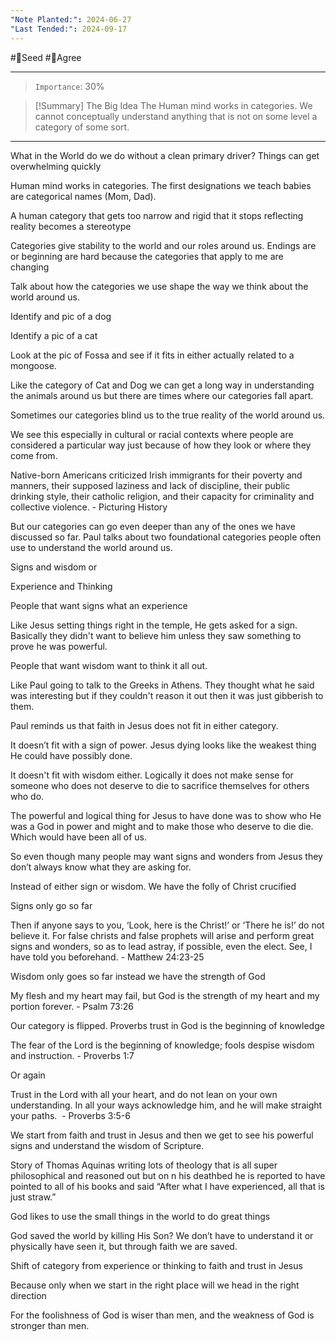 ```yaml
---
"Note Planted:": 2024-06-27
"Last Tended:": 2024-09-17
---
```

#🌱Seed  #🙂Agree
****
> `Importance`: 30%
 
> [!Summary] The Big Idea
> The Human mind works in categories. We cannot conceptually understand anything that is not on some level a category of some sort.

****
What in the World do we do without a clean primary driver? Things can get overwhelming quickly 

Human mind works in categories. The first designations we teach babies are categorical names (Mom, Dad). 

A human category that gets too narrow and rigid that it stops reflecting reality becomes a stereotype 

Categories give stability to the world and our roles around us. Endings are or beginning are hard because the categories that apply to me are changing 

Talk about how the categories we use shape the way we think about the world around us. 

Identify and pic of a dog

Identify a pic of a cat

Look at the pic of Fossa and see if it fits in either actually related to a mongoose.

Like the category of Cat and Dog we can get a long way in understanding the animals around us but there are times where our categories fall apart. 

Sometimes our categories blind us to the true reality of the world around us.

We see this especially in cultural or racial contexts where people are considered a particular way just because of how they look or where they come from. 

Native-born Americans criticized Irish immigrants for their poverty and manners, their supposed laziness and lack of discipline, their public drinking style, their catholic religion, and their capacity for criminality and collective violence. - Picturing History

But our categories can go even deeper than any of the ones we have discussed so far. Paul talks about two foundational categories people often use to understand the world around us.

Signs and wisdom or

Experience and Thinking

People that want signs what an experience 

Like Jesus setting things right in the temple, He gets asked for a sign. Basically they didn't want to believe him unless they saw something to prove he was powerful.

People that want wisdom want to think it all out.

Like Paul going to talk to the Greeks in Athens. They thought what he said was interesting but if they couldn't reason it out then it was just gibberish to them.  

Paul reminds us that faith in Jesus does not fit in either category. 

It doesn’t fit with a sign of power. Jesus dying looks like the weakest thing He could have possibly done.

It doesn't fit with wisdom either. Logically it does not make sense for someone who does not deserve to die to sacrifice themselves for others who do.  

The powerful and logical thing for Jesus to have done was to show who He was a God in power and might and to make those who deserve to die die. Which would have been all of us. 

So even though many people may want signs and wonders from Jesus they don’t always know what they are asking for. 

Instead of either sign or wisdom. We have the folly of Christ crucified 

Signs only go so far

Then if anyone says to you, ‘Look, here is the Christ!’ or ‘There he is!’ do not believe it. For false christs and false prophets will arise and perform great signs and wonders, so as to lead astray, if possible, even the elect. See, I have told you beforehand. - Matthew 24:23-25

Wisdom only goes so far instead we have the strength of God

My flesh and my heart may fail, but God is the strength of my heart and my portion forever. - Psalm 73:26

Our category is flipped. Proverbs trust in God is the beginning of knowledge

The fear of the Lord is the beginning of knowledge; fools despise wisdom and instruction. - Proverbs 1:7

Or again

Trust in the Lord with all your heart, and do not lean on your own understanding. In all your ways acknowledge him, and he will make straight your paths.  - Proverbs 3:5-6

We start from faith and trust in Jesus and then we get to see his powerful signs and understand the wisdom of Scripture. 

Story of Thomas Aquinas writing lots of theology that is all super philosophical and reasoned out but on n his deathbed he is reported to have pointed to all of his books and said “After what I have experienced, all that is just straw.” 

God likes to use the small things in the world to do great things

God saved the world by killing His Son? We don’t have to understand it or physically have seen it, but through faith we are saved. 

Shift of category from experience or thinking to faith and trust in Jesus

Because only when we start in the right place will we head in the right direction

For the foolishness of God is wiser than men, and the weakness of God is stronger than men.
